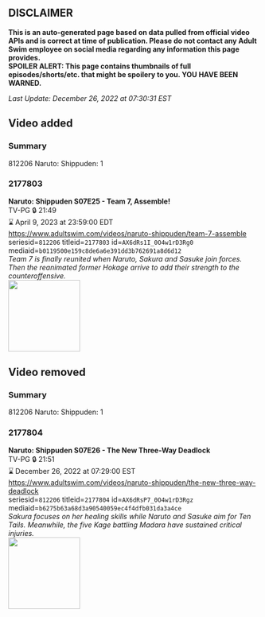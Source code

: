 ## DISCLAIMER
**This is an auto-generated page based on data pulled from official video APIs and is correct at time of publication. Please do not contact any Adult Swim employee on social media regarding any information this page provides.**  
**SPOILER ALERT: This page contains thumbnails of full episodes/shorts/etc. that might be spoilery to you. YOU HAVE BEEN WARNED.**  

_Last Update: December 26, 2022 at 07:30:31 EST_
## Video added
### Summary
812206 Naruto: Shippuden: 1  
### 2177803
**Naruto: Shippuden S07E25 - Team 7, Assemble!**  
TV-PG 🔒 21:49  
⌛ April 9, 2023 at 23:59:00 EDT  
https://www.adultswim.com/videos/naruto-shippuden/team-7-assemble  
seriesid=`812206` titleid=`2177803` id=`AX6dRs1I_0O4w1rD3Rg0` mediaid=`b0119500e159c8de6a6e391dd3b762691a8d6d12`  
_Team 7 is finally reunited when Naruto, Sakura and Sasuke join forces. Then the reanimated former Hokage arrive to add their strength to the counteroffensive._  
<a href="https://media.cdn.adultswim.com/uploads/20220127/thumbnails/2_221271552397-NarutoShippuden_373_Team7Assemble.png"><img src="https://media.cdn.adultswim.com/uploads/20220127/thumbnails/2_221271552397-NarutoShippuden_373_Team7Assemble.png" height="144px" /></a>
## Video removed
### Summary
812206 Naruto: Shippuden: 1  
### 2177804
**Naruto: Shippuden S07E26 - The New Three-Way Deadlock**  
TV-PG 🔒 21:51  
⌛ December 26, 2022 at 07:29:00 EST  
https://www.adultswim.com/videos/naruto-shippuden/the-new-three-way-deadlock  
seriesid=`812206` titleid=`2177804` id=`AX6dRsP7_0O4w1rD3Rgz` mediaid=`b6275b63a68d3a90540059ec4f4dfb031da3a4ce`  
_Sakura focuses on her healing skills while Naruto and Sasuke aim for Ten Tails. Meanwhile, the five Kage battling Madara have sustained critical injuries._  
<a href="https://media.cdn.adultswim.com/uploads/20220127/thumbnails/2_221271553532-NarutoShippuden_374_TheNewThreeWayDeadlock.png"><img src="https://media.cdn.adultswim.com/uploads/20220127/thumbnails/2_221271553532-NarutoShippuden_374_TheNewThreeWayDeadlock.png" height="144px" /></a>
